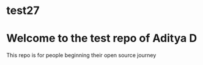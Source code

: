 # test27

# Welcome to the test repo of Aditya D

This repo is for people beginning their open source journey
